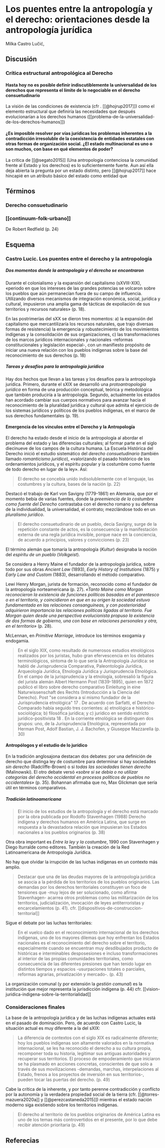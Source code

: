 # Los puentes entre la antropología y el derecho: orientaciones desde la antropología jurídica
Milka Castro Lučić, 

## Discusión
### Crítica estructural antropológica al Derecho
#### Hasta hoy no es posible definir indiscutiblemente la universalidad de los derechos que representa el límite de lo negociable en el derecho consuetudinario
La visión de las condiciones de existencia  (cfr . [[@hojrup2017]]) como el elemento estructural que definiría las necesidades que después evolucionarían a los derechos humanos ([[problema-de-la-universalidad-de-los-derechos-humanos]])

#### ¿Es imposible resolver por vías jurídicas  los problemas inherentes a la contradicción irresoluble de la coexistencia de entidades estatales con otras formas de organización social. ¿El estado multinacional es uno o son muchos, con base en qué elementos de poder?
La crítica de [[@segato2015]] (Una antropología contenciosa la comunidad frente al Estado y los derechos) es lo suficientemente fuerte. Aun así ella deja abierta la pregunta por un estado distinto, pero [[@hojrup2017]] hace hincapié en un atributo básico del estado como entidad que 

## Términos
### Derecho consuetudinario
### [[continuum-folk-urbano]]
De Robert Redfield (p. 24)

## Esquema
### Castro Lucic. Los puentes entre el derecho y la antropología
##### Dos momentos donde la antropología y el derecho se encontraron
Durante el colonialismo y la expansión del capitalismo (sXVIII-XIX), «periodo en que los intereses de las grandes potencias se volcaron sobre los pueblos que aún permanecían fuera de su campo de influencia. Utilizando diversos mecanismos de integración económica, social, jurídica y cultural, impusieron una amplia gama de tácticas de expoliación de sus territorios y recursos naturales» (p. 18).

En las postrimerías del sXX se dieron tres momentos: a) la expansión del capitalismo que mercantilizaría los recursos naturales, que trajo diversas formas de resistencia) la emergencia y robustecimiento de los movimientos indígenas y la consolidación de sus organizaciones, c) las transformaciones de los marcos jurídicos internacionales y nacionales -reformas constitucionales y legislación especial-, con un manifiesto propósito de iniciar una nueva relación con los pueblos indígenas sobre la base del reconocimiento de sus derechos (p. 18)

##### Tareas y desafíos para la antropología jurídica
Hay dos hechos que llevan a las tareas y los desafíos para la antropología jurídica. Primero, durante el sXIX se desarrolló una *protoantropología jurídica* en forma de una producción conceptual, teórica y metodológica que también produciría a la antropología. Segundo, actualmente los estados han acordado cambiar sus cuerpos normativos para avanzar hacia el reconocimiento de la pluralidad jurídica y cultural que admita el ejercicio de los sistemas jurídicos y políticos de los pueblos indígenas, en el marco de sus derechos fundamentales (p. 19).

#### Emergencia de los vínculos entre el Derecho y la Antropología
El derecho ha estado desde el inicio de la antropología al abordar el problema del estado y las diferencias culturales; al formar parte en el siglo diecinueve de los campos de la cultura humana. La Escuela Histórica del Derecho inició el estudio sistemático del *derecho consuetudinario* (también llamado *romanticismo jurídico*), «valorizando el pasado histórico de los ordenamientos jurídicos, y el espíritu popular y la costumbre como fuente de todo derecho en lugar de
la ley». Así:

>El derecho se concebía unido indisolublemente con el lenguaje, las costumbres y la cultura, bases de la nación (p. 22)

Destacó el trabajo de Karl von Savigny (1779-1861) en Alemania, que por el momento bebía de varias fuentes, donde la *preemiencia de la costumbre como fuente del Derecho* contrastaba con el derecho romano y su defensa de la individualidad, la universalidad, el contrato; mezclándose todo en un *pluralismo jurídico*.

>El derecho consuetudinario de un pueblo, decía Savigny, surge de la repetición constante de actos, es la consecuencia y la manifestación externa de una regla jurídica invisible, porque nace en la conciencia, de acuerdo a principios, valores y convicciones (p. 23)

El término alemán que tomaría la antropología (*Kultur*) designaba la noción del *espíritu de un pueblo* (*Volkgeist*). 

Se considera a Henry Maine el fundador de la antropología jurídica, sobre todo por sus obras *Ancient Law* (1893), *Early History of Institutions* (1875) y *Early Law and Custom* (1883), desarrollando el método comparativo.

Lewi Henry Morgan, jurista de formación, reconocido como el fundador de la antropología norteamericana (p. 27). *«Tanto Maine como Morgan reconocieron la existencia de funciones políticas basadas en el parentesco o en el territorio, y coincidieron en que en su origen la sociedad estuvo fundamentada en las relaciones consanguíneas, y con posterioridad adquirieron importancia las relaciones políticas ligadas al territorio. Fue Morgan quien desde una perspectiva evolucionista propuso la existencia de dos formas de gobierno, una con base en relaciones personales y otra, en el territorio»* (p. 28).

McLennan, en *Primitive Marriage*, introduce los términos exogamia y endogamia.

>En el siglo XIX, como resultado de numerosos estudios etnológicos realizados por los juristas, hubo gran efervescencia en los debates terminológicos, síntoma de lo que sería la Antropología Jurídica: se habló de Jurisprudencia Comparativa, Paleontología Jurídica, Arqueología Jurídica, Etnología Jurídica y Jurisprudencia Etnológica. En el campo de la jurisprudencia y la etnología, sobresalió la figura del jurista alemán Albert Hermann Post (1839-1895), quien en 1872 publicó el libro sobre derecho comparativo Einleitung in eine Naturwissenschaft des Rechts (Introducción a la Ciencia del Derecho). Post "se considera a sí mismo fundador de la Jurisprudencia etnológica" 17 . De acuerdo con Sarfatti, el Derecho Comparado había seguido tres corrientes: a) etnológica e histórico-sociológica; b) filosófica jurídica; y c) jurídico en sentido estricto jurídico-positivista 18 . En la corriente etnológica se distinguen dos grupos: uno, de la Jurisprudencia Etnológica, representada por Herman Post, Adolf Bastian, J. J. Bachofen, y Giuseppe Mazzarella (p. 30)

#### Antropólogos y el estudio de lo jurídico
En la tradición anglosajona destacan dos debates: por una definición de derecho que distinga ley de costumbre para determinar si hay sociedades *sin derecho* (Radcliffe-Brown) o si *todas las sociedades tienen derecho* (Malinowski). El otro debate versó *«sobre si se debía o no utilizar categorías del derecho occidental en procesos políticos de pueblos no occidentales»* (p. 35). Bohannan afirmaba que no, Max Glickman que sería útil en términos comparativos.

##### Tradición latinoamericana
>El inicio de los estudios de la antropología y el derecho está marcado por la obra publicada por Rodolfo Stavenhagen (1988) Derecho indígena y derechos humanos en América Latina, que surge en respuesta a la devastadora relación que impusieran los Estados nacionales a los pueblos originarios (p. 38)

Otra obra important es *Entre la ley y la costumbre*, 1990 con Stavenhagen y Diego Iturralde como editores. También la creación de la Red Latinoamericana de Antropología Jurídica.

No hay que olvidar la irrupción de las luchas indígenas en un contexto más amplio.

>Destacar que una de las deudas mayores de la antropología jurídica se asocia a la pérdida de los territorios de los pueblos originarios. Las demandas por los derechos territoriales constituyen un foco de tensiones que -muy lejos de ser solucionado, como afirma Stavenhagen- acarrea otros problemas como las militarización de los territorios, judicialización, invocación de leyes antiterroristas y encarcelamientos (p. 41). cfr. [[dispositivos-de-construccion-territorial]]

Sigue el debate por las luchas territoriales:

>En el vuelco dado en el reconocimiento internacional de los derechos indígenas, uno de los mayores dilemas que hoy enfrentan los Estados nacionales es el reconocimiento del derecho sobre el territorio, especialmente cuando se encuentran muy desdibujados producto de históricas e interminables desposesiones e incluso transformaciones al interior de las propias comunidades territoriales, como consecuencia de las diferentes presiones que han tenido lugar en distintos tiempos y espacios -usurpaciones totales o parciales, reformas agrarias, privatización y mercado-. (p. 43)

La organización comunal (y por extensión la *gestión comunal*) es la institución que mejor representa la jurisdicción indígena (p. 44) cfr. [[vision-juridica-indigena-sobre-la-territorialidad]]

### Consideraciones finales
La base de la antropología jurídica y de las luchas indígenas actuales está en el pasado de dominación. Pero, de acuerdo con Castro Lucic, la situación actual es muy diferente a la del sXIX:

>La diferencia de contextos con el siglo XIX es radicalmente diferente; hoy los pueblos indígenas son altamente valorados en la normativa internacional, se les ha reconocido el derecho a su cultura propia, recomponer toda su historia, legitimar sus antiguas autoridades y recuperar sus territorios. El proceso de empoderamiento que iniciaron se ha plasmado en acciones concretas, conscientes de que solo a través de sus movilizaciones -demandas, marchas, interpelaciones al Estado, frenos a los proyectos de inversión en sus territorios-, pueden tocar las puertas del derecho. (p. 49)

Cabe la crítica de la inherente, y por tanto perenne contradicción y conflicto por la autonomía y la verdadera propiedad social de la tierra (cfr. [[@torres-mazuera2020a]] y [[@perezcastaneda2015]]) mientras el estado nación moderno siga existiendo sobre los territorios indígenas.

>El derecho al territorio de los pueblos originarios de América Latina es uno de los temas más controvertidos en el presente, por lo que debe recibir atención prioritaria (p. 49)

## Referecias
